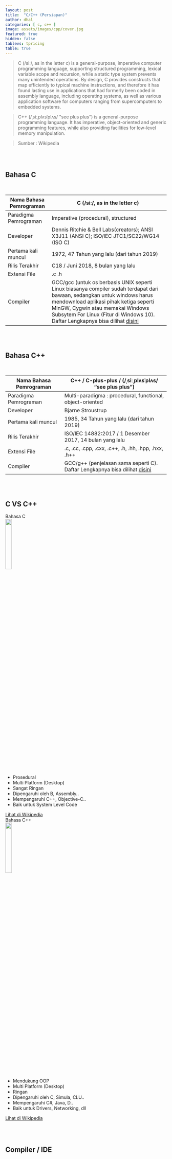 ```yaml
---
layout: post
title:  "C/C++ (Persiapan)"
author: dhal
categories: [ c, c++ ]
image: assets/images/cpp/cover.jpg
featured: true
hidden: false
tablevs: tpricing
table: true
---
```


>C (/siː/, as in the letter c) is a general-purpose, imperative computer programming language, supporting structured programming, lexical variable scope and recursion, while a static type system prevents many unintended operations. By design, C provides constructs that map efficiently to typical machine instructions, and therefore it has found lasting use in applications that had formerly been coded in assembly language, including operating systems, as well as various application software for computers ranging from supercomputers to embedded systems.

>C++ (/ˌsiːˌplʌsˈplʌs/ "see plus plus") is a general-purpose programming language. It has imperative, object-oriented and generic programming features, while also providing facilities for low-level memory manipulation.

>Sumber : Wikipedia

<br/><br/>
## Bahasa C
<br/>
<div class="container">
	<div class="row">
		<div class="md-12">
			<div class="wrap-table100">
				<div class="table100">
					<table>
						<thead>
							<tr class="table100-head">
								<th>Nama Bahasa Pemrograman</th>
								<th>C (/siː/, as in the letter c)</th>
							</tr>
						</thead>
						<tbody>
								<tr>
									<td>Paradigma Pemrograman</td>
									<td>Imperative (procedural), structured</td>
								</tr>
								<tr>
									<td>Developer</td>
									<td>Dennis Ritchie & Bell Labs(creators); ANSI X3J11 (ANSI C); ISO/IEC JTC1/SC22/WG14 (ISO C)</td>
								</tr>
								<tr>
									<td>Pertama kali muncul</td>
									<td>1972, 47 Tahun yang lalu (dari tahun 2019)</td>
								</tr>
								<tr>
									<td>Rilis Terakhir</td>
									<td>C18 / Juni 2018, 8 bulan yang lalu</td>
								</tr>
								<tr>
									<td>Extensi File</td>
									<td>.c .h</td>
								</tr>
								<tr>
									<td>Compiler</td>
									<td>GCC/gcc (untuk os berbasis UNIX seperti Linux biasanya compiler sudah terdapat dari bawaan, sedangkan untuk windows harus mendownload aplikasi pihak ketiga seperti MinGW, Cygwin atau memakai Windows Subsytem For Linux (Fitur di Windows 10). Daftar Lengkapnya bisa dilihat <a href="https://go.programming.my.id/list-of-c-compiler">disini</a></td>
								</tr>
						</tbody>
					</table>
				</div>
			</div>
		</div>
	</div>
</div>

<br/><br/>
## Bahasa C++
<br/>

<div class="container">
	<div class="row">
		<div class="md-12">
			<div class="wrap-table100">
				<div class="table100">
					<table>
						<thead>
							<tr class="table100-head">
								<th>Nama Bahasa Pemrograman</th>
								<th>C++ / C-plus-plus / (/ˌsiːˌplʌsˈplʌs/ “see plus plus”)</th>
							</tr>
						</thead>
						<tbody>
								<tr>
									<td>Paradigma Pemrograman</td>
									<td>Multi-paradigma : procedural, functional, object-oriented</td>
								</tr>
								<tr>
									<td>Developer</td>
									<td>Bjarne Stroustrup</td>
								</tr>
								<tr>
									<td>Pertama kali muncul</td>
									<td>1985, 34 Tahun yang lalu (dari tahun 2019)</td>
								</tr>
								<tr>
									<td>Rilis Terakhir</td>
									<td>ISO/IEC 14882:2017 / 1 Desember 2017, 14 bulan yang lalu</td>
								</tr>
								<tr>
									<td>Extensi File</td>
									<td>.c, .cc, .cpp, .cxx, .c++, .h, .hh, .hpp, .hxx, .h++</td>
								</tr>
								<tr>
									<td>Compiler</td>
									<td>GCC/g++ (penjelasan sama seperti C). Daftar Lengkapnya bisa dilihat <a href="https://go.programming.my.id/list-of-c++-compiler">disini</a></td>
								</tr>
						</tbody>
					</table>
				</div>
			</div>
		</div>
	</div>
</div>

<br/><br/>
<div id="generic_price_table">   
<section>
        <div class="container">
            <div class="row">
                <div class="col-md-12">
                    <!--PRICE HEADING START-->
                    <div class="price-heading clearfix">
                        <h1>C VS C++</h1>
                    </div>
                    <!--//PRICE HEADING END-->
                </div>
            </div>
        </div>
        <div class="container">
            <div class="row">
                <div class="col-md-6">
                    <div class="generic_content clearfix">
                        <div class="generic_head_price clearfix">
                            <div class="generic_head_content clearfix">
                                <div class="head_bg"></div>
                                <div class="head">
                                    <span>Bahasa C</span>
                                </div>
                            </div>
                            <div class="generic_price_tag clearfix">	
                                <span class="price">
                                    <img src="https://programming.my.id/assets/images/cpp/c-logo.png" width="20%" draggable="false"/>
                                </span>
                            </div>
                        </div>                          
                        <div class="generic_feature_list">
                        	<ul>
                            	<li><span>Prosedural</span></li>
                                <li><span>Multi Platform</span> (Desktop)</li>
                                <li>Sangat <span>Ringan</span></li>
                                <li>Dipengaruhi oleh <span>B, Assembly..</span></li>
                                <li>Mempengaruhi <span>C++, Objective-C..</span></li>
                                <li>Baik untuk <span>System Level Code</span></li>
                            </ul>
                        </div>
                        <div class="generic_price_btn clearfix">
                        	<a class="" href="https://go.programming.my.id/c-wiki" target="_blank">Lihat di Wikipedia</a>
                        </div>
                    </div>
                </div>
                <div class="col-md-6">
                    <div class="generic_content active clearfix">
                        <div class="generic_head_price clearfix">
                            <div class="generic_head_content clearfix">
                                <div class="head_bg"></div>
                                <div class="head">
                                    <span>Bahasa C++</span>
                                </div>
                            </div>
                            <div class="generic_price_tag clearfix">	
                                <span class="price">
                                    <img src="https://programming.my.id/assets/images/cpp/cpp-logo.png" width="20%" draggable="false"/>
                                </span>
                            </div>
                        </div>                            
                        <div class="generic_feature_list">
                        	<ul>
                            	<li>Mendukung <span>OOP</span></li>
                                <li><span>Multi Platform</span> (Desktop)</li>
                                <li><span>Ringan</span></li>
                                <li>Dipengaruhi oleh <span>C, Simula, CLU..</span></li>
                                <li>Mempengaruhi <span>C#, Java, D..</span></li>
                                <li>Baik untuk <span>Drivers, Networking, dll</span></li>
                            </ul>
                        </div>
                        <div class="generic_price_btn clearfix">
                        	<a class="" href="https://go.programming.my.id/cpp-wiki" target="_blank">Lihat di Wikipedia</a>
                        </div>
                    </div>
                </div>
            </div>	
        </div>
    </section>
</div>

<br/><br/>

## Compiler / IDE

